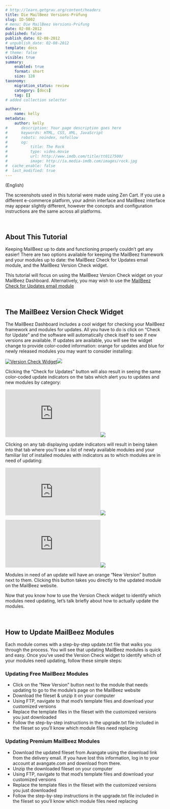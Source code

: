 ```yaml
---
# http://learn.getgrav.org/content/headers
title: Die MailBeez Versions-Prüfung
slug: ID-5002
# menu: Die MailBeez Versions-Prüfung
date: 02-08-2012
published: false
publish_date: 02-08-2012
# unpublish_date: 02-08-2012
template: docs
# theme: false
visible: true
summary:
    enabled: true
    format: short
    size: 128
taxonomy:
    migration_status: review
    category: [docs]
    tag: []
# added collection selector

author:
    name: kelly
metadata:
    author: kelly
#      description: Your page description goes here
#      keywords: HTML, CSS, XML, JavaScript
#      robots: noindex, nofollow
#      og:
#          title: The Rock
#          type: video.movie
#          url: http://www.imdb.com/title/tt0117500/
#          image: http://ia.media-imdb.com/images/rock.jpg
#  cache_enable: false
#  last_modified: true
---
```


(English)

The screenshots used in this tutorial were made using Zen Cart. If you use a different e-commerce platform, your admin interface and MailBeez interface may appear slightly different, however the concepts and configuration instructions are the same across all platforms.

 

## About This Tutorial

Keeping MailBeez up to date and functioning properly couldn’t get any easier! There are two options available for keeping the MailBeez framework and your modules up to date: the MailBeez Check for Updates email module, and the MailBeez Version Check widget.

This tutorial will focus on using the MailBeez Version Check widget on your MailBeez Dashboard. Alternatively, you may wish to use the [MailBeez Check for Updates email module](http://www.mailbeez.com/documentation/tutorials/mailbeez-tutorials/mailbeez-check-for-updates-configuration-tutorial/)

 

## The MailBeez Version Check Widget

The MailBeez Dashboard includes a cool widget for checking your MailBeez framework and modules for updates. All you have to do is click on “Check for Update” and the software will automatically check itself to see if new versions are available. If updates are available, you will see the widget change to provide color-coded information: orange for updates and blue for newly released modules you may want to consider installing:

[![](http://www.mailbeez.com/images/doc/getting_started/version_check.png "Version Check Widget")](http://www.mailbeez.com/images/doc/getting_started/version_check.png "Version Check Widget")![](http://localhost/wordpress_mailbeez_EOL/wp-content/themes/awake/images/shortcodes/image_shadow.png)

Clicking the “Check for Updates” button will also result in seeing the same color-coded update indicators on the tabs which alert you to updates and new modules by category:

[![](http://localhost/wordpress_mailbeez_EOL/wp-content/themes/awake/lib/scripts/timthumb/thumb.php?src=http://www.mailbeez.com/images/doc/getting_started/version_check_tabs.png&w=540&h=55&zc=1&q=100 "Update Indicators")](http://www.mailbeez.com/images/doc/getting_started/version_check_tabs.png "Update Indicators")![](http://localhost/wordpress_mailbeez_EOL/wp-content/themes/awake/images/shortcodes/image_shadow.png)

Clicking on any tab displaying update indicators will result in being taken into that tab where you’ll see a list of newly available modules and your familiar list of installed modules with indicators as to which modules are in need of updating:

[![](http://localhost/wordpress_mailbeez_EOL/wp-content/themes/awake/lib/scripts/timthumb/thumb.php?src=http://www.mailbeez.com/images/doc/getting_started/new_mods.png&w=540&h=202&zc=1&q=100 "Newly Available Modules")](http://www.mailbeez.com/images/doc/getting_started/new_mods.png "Newly Available Modules")![](http://localhost/wordpress_mailbeez_EOL/wp-content/themes/awake/images/shortcodes/image_shadow.png)

[![](http://localhost/wordpress_mailbeez_EOL/wp-content/themes/awake/lib/scripts/timthumb/thumb.php?src=http://www.mailbeez.com/images/doc/getting_started/update_mods.png&w=540&h=241&zc=1&q=100 "Module Update Buttons")](http://www.mailbeez.com/images/doc/getting_started/update_mods.png "Module Update Buttons")![](http://localhost/wordpress_mailbeez_EOL/wp-content/themes/awake/images/shortcodes/image_shadow.png)

Modules in need of an update will have an orange “New Version” button next to them. Clicking this button takes you directly to the updated module on the MailBeez website.

Now that you know how to use the Version Check widget to identify which modules need updating, let’s talk briefly about how to actually update the modules.

 

## How to Update MailBeez Modules

Each module comes with a step-by-step update.txt file that walks you through the process. You will see that updating MailBeez modules is quick and easy. Once you’ve used the Version Check widget to identify which of your modules need updating, follow these simple steps:

### Updating Free MailBeez Modules

- Click on the “New Version” button next to the module that needs updating to go to the module’s page on the MailBeez website
- Download the fileset & unzip it on your computer
- Using FTP, navigate to that mod’s template files and download your customized versions
- Replace the template files in the fileset with the customized versions you just downloaded
- Follow the step-by-step instructions in the upgrade.txt file included in the fileset so you’ll know which module files need replacing

### Updating Premium MailBeez Modules

- Download the updated fileset from Avangate using the download link from the delivery email. If you have lost this information, log in to your account at avangate.com and download from there.
- Unzip the downloaded fileset on your computer
- Using FTP, navigate to that mod’s template files and download your customized versions
- Replace the template files in the fileset with the customized versions you just downloaded
- Follow the step-by-step instructions in the upgrade.txt file included in the fileset so you’ll know which module files need replacing
